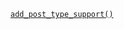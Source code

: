 <p><code><a href="https://developer.wordpress.org/reference/functions/add_post_type_support/">add_post_type_support()</a></code></p>

